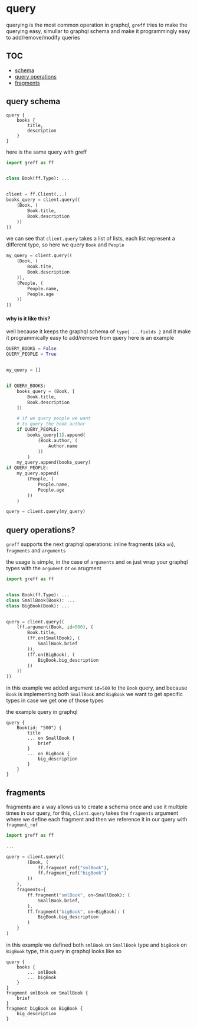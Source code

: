 # query
querying is the most common operation in graphql, `greff` tries to make the querying easy, simullar to
graphql schema and make it programmingly easy to add/remove/modify queries

## TOC
 * [schema](#query-schema)
 * [query operations](#query-operations)
 * [fragments](#fragments)

## query schema
```gql
query {
    books {
        title,
        description
    }
}
```
here is the same query with greff
```py
import greff as ff


class Book(ff.Type): ...


client = ff.Client(...)
books_query = client.query((
    (Book, (
        Book.title,
        Book.description
    ))
))
```
we can see that `client.query` takes a list of lists, each list represent a different type, so here we query `Book` and `People` 

```py
my_query = client.query((
    (Book, (
        Book.tite,
        Book.description
    )),
    (People, (
        People.name,
        People.age
    ))
))
```

#### why is it like this? 
well because it keeps the graphql schema of `type{ ...fields }` and it make it programmically easy to add/remove from query
here is an example
```py
QUERY_BOOKS = False
QUERY_PEOPLE = True


my_query = []


if QUERY_BOOKS:
    books_query = (Book, [
        Book.title,
        Book.description
    ])

    # if we query people we want
    # to query the book author
    if QUERY_PEOPLE:
        books_query[1].append(
            (Book.author, (
                Author.name
            ))
        )
    my_query.append(books_query)
if QUERY_PEOPLE:
    my_query.append(
        (People, (
            People.name,
            People.age
        ))
    )

query = client.query(my_query)
```

## query operations?
`greff` supports the next graphql operations: inline fragments (aka `on`), `fragments` and `arguments` 

the usage is simple, in the case of `arguments` and `on` just wrap your graphql types
with the `argument` or `on` arugment

```py
import greff as ff


class Book(ff.Type): ...
class SmallBook(Book): ...
class BigBook(Book): ...


query = client.query((
    (ff.argument(Book, id=500), (
        Book.title,
        (ff.on(SmallBook), (
            SmallBook.brief
        )),
        (ff.on(BigBook), (
            BigBook.big_description
        ))
    ))
))
```
in this example we added argument `id=500` to the `Book` query, and because `Book` is implementing
both `SmallBook` and `BigBook` we want to get specific types in case we get one of those types

the example query in graphql
```gql
query {
    Book(id: "500") {
        title
        ... on SmallBook {
            brief
        }
        ... on BigBook {
            big_description
        }
    }
}
```

## fragments 
fragments are a way allows us to create a schema once and use it
multiple times in our query, for this, `client.query` takes the `fragments` argument where we define each fragment
and then we reference it in our query with `fragment_ref`

```py
import greff as ff

...

query = client.query((
        (Book, (
            ff.fragment_ref("smlBook"),
            ff.fragment_ref("bigBook")
        ))
    ),
    fragments={
        ff.fragment("smlBook", on=SmallBook): (
            SmallBook.brief,
        ),
        ff.fragment("bigBook", on=BigBook): (
            BigBook.big_description
        )
    }
)
```
in this example we defined both `smlBook` on `SmallBook` type and `bigBook` on `BigBook` type, this query in graphql looks like so
```gql
query {
    books {
        ... smlBook
        ... bigBook
    }
}
fragment smlBook on SmallBook {
    brief
}
fragment bigBook on BigBook {
    big_description
}
```

